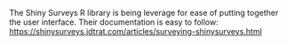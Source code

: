 The Shiny Surveys R library is being leverage for ease of putting together the user interface.  Their documentation is easy to follow: https://shinysurveys.jdtrat.com/articles/surveying-shinysurveys.html
